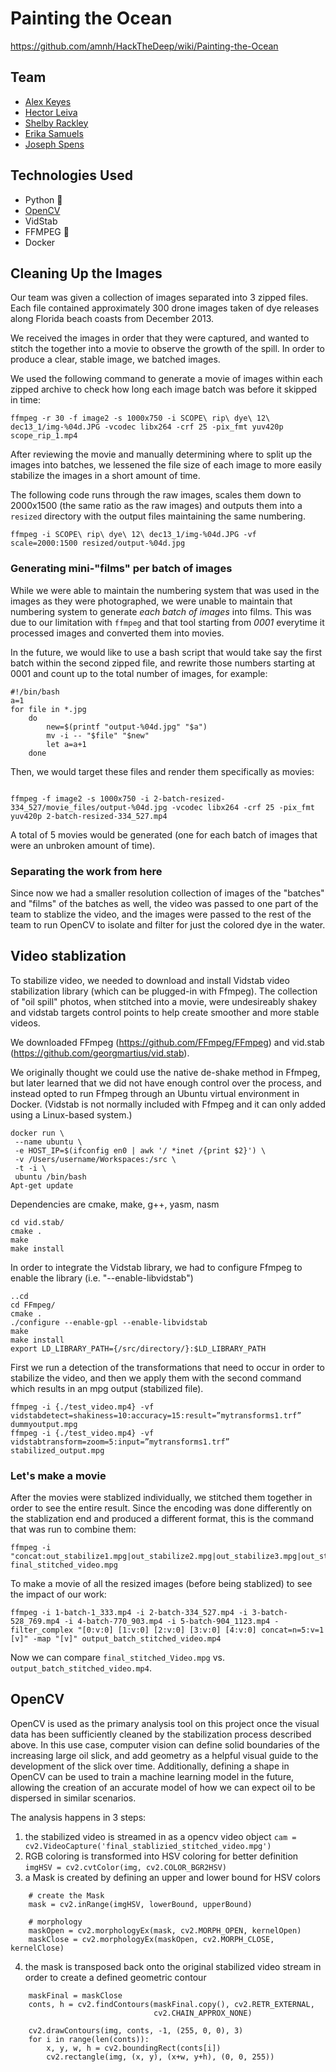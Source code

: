 # Painting the Ocean
https://github.com/amnh/HackTheDeep/wiki/Painting-the-Ocean

## Team
- [Alex Keyes](https://github.com/Alex-Keyes)
- [Hector Leiva](https://github.com/hectorleiva)
- [Shelby Rackley](https://github.com/srackley)
- [Erika Samuels](https://github.com/e-r-i-k-a)
- [Joseph Spens](https://github.com/josephspens)

## Technologies Used
- Python 🐍
- [OpenCV](https://opencv.org/)
- VidStab
- FFMPEG 🎥
- Docker

## Cleaning Up the Images
Our team was given a collection of images separated into 3 zipped files. Each file contained approximately 300 drone images taken of dye releases along Florida beach coasts from December 2013.

We received the images in order that they were captured, and wanted to stitch the together into a movie to observe the growth of the spill.  In order to produce a clear, stable image, we batched images.

We used the following command to generate a movie of images within each zipped archive to check how long each image batch was before it skipped in time:

```
ffmpeg -r 30 -f image2 -s 1000x750 -i SCOPE\ rip\ dye\ 12\ dec13_1/img-%04d.JPG -vcodec libx264 -crf 25 -pix_fmt yuv420p scope_rip_1.mp4
```

After reviewing the movie and manually determining where to split up the images into batches, we lessened the file size of each image to more easily stabilize the images in a short amount of time.

The following code runs through the raw images, scales them down to 2000x1500 (the same ratio as the raw images) and outputs them into a `resized` directory with the output files maintaining the same numbering.

```
ffmpeg -i SCOPE\ rip\ dye\ 12\ dec13_1/img-%04d.JPG -vf scale=2000:1500 resized/output-%04d.jpg
```

### Generating mini-"films" per batch of images
While we were able to maintain the numbering system that was used in the images as they were photographed, we were unable to maintain that numbering system to generate _each batch of images_ into films. This was due to our limitation with `ffmpeg` and that tool starting from *0001* everytime it processed images and converted them into movies.

In the future, we would like to use a bash script that would take say the first batch within the second zipped file, and rewrite those numbers starting at 0001 and count up to the total number of images, for example:

```
#!/bin/bash
a=1
for file in *.jpg
    do
        new=$(printf "output-%04d.jpg" "$a")
        mv -i -- "$file" "$new"
        let a=a+1
    done
```

Then, we would target these files and render them specifically as movies:
```

ffmpeg -f image2 -s 1000x750 -i 2-batch-resized-334_527/movie_files/output-%04d.jpg -vcodec libx264 -crf 25 -pix_fmt yuv420p 2-batch-resized-334_527.mp4
```

A total of 5 movies would be generated (one for each batch of images that were an unbroken amount of time).

### Separating the work from here
Since now we had a smaller resolution collection of images of the "batches" and "films" of the batches as well, the video was passed to one part of the team to stablize the video, and the images were passed to the rest of the team to run OpenCV to isolate and filter for just the colored dye in the water.

## Video stablization
To stabilize video, we needed to download and install Vidstab video stabilization library (which can be plugged-in with Ffmpeg).  The collection of "oil spill" photos, when stitched into a movie, were undesireably shakey and vidstab targets control points to help create smoother and more stable videos.

We downloaded FFmpeg (https://github.com/FFmpeg/FFmpeg) and vid.stab (https://github.com/georgmartius/vid.stab).

We originally thought we could use the native de-shake method in Ffmpeg, but later learned that we did not have enough control over the process, and instead opted to run Ffmpeg through an Ubuntu virtual environment in Docker.  (Vidstab is not normally included with Ffmpeg and it can only added using a Linux-based system.)

```
docker run \
 --name ubuntu \
 -e HOST_IP=$(ifconfig en0 | awk '/ *inet /{print $2}') \
 -v /Users/username/Workspaces:/src \
 -t -i \
 ubuntu /bin/bash
Apt-get update
```
Dependencies are cmake, make, g++, yasm, nasm
```
cd vid.stab/
cmake .
make
make install
```

In order to integrate the Vidstab library, we had to configure Ffmpeg to enable the library (i.e. "--enable-libvidstab")

```
..cd
cd FFmpeg/
cmake .
./configure --enable-gpl --enable-libvidstab
make
make install
export LD_LIBRARY_PATH={/src/directory/}:$LD_LIBRARY_PATH
```

First we run a detection of the transformations that need to occur in order to stabilize the video, and then we apply them with the second command which results in an mpg output (stabilized file).

```
ffmpeg -i {./test_video.mp4} -vf vidstabdetect=shakiness=10:accuracy=15:result=”mytransforms1.trf” dummyoutput.mpg
ffmpeg -i {./test_video.mp4} -vf vidstabtransform=zoom=5:input=”mytransforms1.trf” stabilized_output.mpg
```

### Let's make a movie
After the movies were stablized individually, we stitched them together in order to see the entire result. Since the encoding was done differently on the stablization end and produced a different format, this is the command that was run to combine them:

```
ffmpeg -i "concat:out_stabilize1.mpg|out_stabilize2.mpg|out_stabilize3.mpg|out_stabilize4.mpg|out_stabilize5.mpg" final_stitched_video.mpg
```

To make a movie of all the resized images (before being stablized) to see the impact of our work:
```
ffmpeg -i 1-batch-1_333.mp4 -i 2-batch-334_527.mp4 -i 3-batch-528_769.mp4 -i 4-batch-770_903.mp4 -i 5-batch-904_1123.mp4 -filter_complex "[0:v:0] [1:v:0] [2:v:0] [3:v:0] [4:v:0] concat=n=5:v=1 [v]" -map "[v]" output_batch_stitched_video.mp4
```

Now we can compare `final_stitched_Video.mpg` vs. `output_batch_stitched_video.mp4`.

## OpenCV
OpenCV is used as the primary analysis tool on this project once the visual data has been sufficiently cleaned by the stabilization process described above. 
In this use case, computer vision can define solid boundaries of the increasing large oil slick, and add geometry as a helpful visual guide to
the development of the slick over time.  Additionally, defining a shape in OpenCV can be used to train a machine learning model in the future, 
allowing the creation of an accurate model of how we can expect oil to be dispersed in similar scenarios.

The analysis happens in 3 steps:
1. the stabilized video is streamed in as a opencv video object
`cam = cv2.VideoCapture('final_stablizied_stitched_video.mpg')`
2. RGB coloring is transformed into HSV coloring for better definition
`imgHSV = cv2.cvtColor(img, cv2.COLOR_BGR2HSV)`
3. a Mask is created by defining an upper and lower bound for HSV colors 
```
    # create the Mask
    mask = cv2.inRange(imgHSV, lowerBound, upperBound)

    # morphology
    maskOpen = cv2.morphologyEx(mask, cv2.MORPH_OPEN, kernelOpen)
    maskClose = cv2.morphologyEx(maskOpen, cv2.MORPH_CLOSE, kernelClose)
```
4. the mask is transposed back onto the original stabilized video stream in order to create a defined geometric contour
```
    maskFinal = maskClose
    conts, h = cv2.findContours(maskFinal.copy(), cv2.RETR_EXTERNAL,
                                cv2.CHAIN_APPROX_NONE)

    cv2.drawContours(img, conts, -1, (255, 0, 0), 3)
    for i in range(len(conts)):
        x, y, w, h = cv2.boundingRect(conts[i])
        cv2.rectangle(img, (x, y), (x+w, y+h), (0, 0, 255))
```
